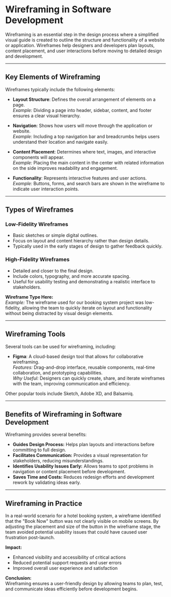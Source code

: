 # Wireframing in Software Development

Wireframing is an essential step in the design process where a simplified visual guide is created to outline the structure and functionality of a website or application. Wireframes help designers and developers plan layouts, content placement, and user interactions before moving to detailed design and development.

---

## Key Elements of Wireframing

Wireframes typically include the following elements:

- **Layout Structure**: Defines the overall arrangement of elements on a page.  
  *Example:* Dividing a page into header, sidebar, content, and footer ensures a clear visual hierarchy.  

- **Navigation**: Shows how users will move through the application or website.  
  *Example:* Including a top navigation bar and breadcrumbs helps users understand their location and navigate easily.  

- **Content Placement**: Determines where text, images, and interactive components will appear.  
  *Example:* Placing the main content in the center with related information on the side improves readability and engagement.  

- **Functionality**: Represents interactive features and user actions.  
  *Example:* Buttons, forms, and search bars are shown in the wireframe to indicate user interaction points.

---

## Types of Wireframes

### Low-Fidelity Wireframes
- Basic sketches or simple digital outlines.  
- Focus on layout and content hierarchy rather than design details.  
- Typically used in the early stages of design to gather feedback quickly.  

### High-Fidelity Wireframes
- Detailed and closer to the final design.  
- Include colors, typography, and more accurate spacing.  
- Useful for usability testing and demonstrating a realistic interface to stakeholders.

**Wireframe Type Here:**  
*Example:* The wireframe used for our booking system project was low-fidelity, allowing the team to quickly iterate on layout and functionality without being distracted by visual design elements.

---

## Wireframing Tools

Several tools can be used for wireframing, including:

- **Figma**: A cloud-based design tool that allows for collaborative wireframing.  
  *Features:* Drag-and-drop interface, reusable components, real-time collaboration, and prototyping capabilities.  
  *Why Useful:* Designers can quickly create, share, and iterate wireframes with the team, improving communication and efficiency.

Other popular tools include Sketch, Adobe XD, and Balsamiq.

---

## Benefits of Wireframing in Software Development

Wireframing provides several benefits:

- **Guides Design Process:** Helps plan layouts and interactions before committing to full design.  
- **Facilitates Communication:** Provides a visual representation for stakeholders, reducing misunderstandings.  
- **Identifies Usability Issues Early:** Allows teams to spot problems in navigation or content placement before development.  
- **Saves Time and Costs:** Reduces redesign efforts and development rework by validating ideas early.

---

## Wireframing in Practice

In a real-world scenario for a hotel booking system, a wireframe identified that the "Book Now" button was not clearly visible on mobile screens. By adjusting the placement and size of the button in the wireframe stage, the team avoided potential usability issues that could have caused user frustration post-launch.  

**Impact:**  
- Enhanced visibility and accessibility of critical actions  
- Reduced potential support requests and user errors  
- Improved overall user experience and satisfaction  

**Conclusion:**  
Wireframing ensures a user-friendly design by allowing teams to plan, test, and communicate ideas efficiently before development begins.


